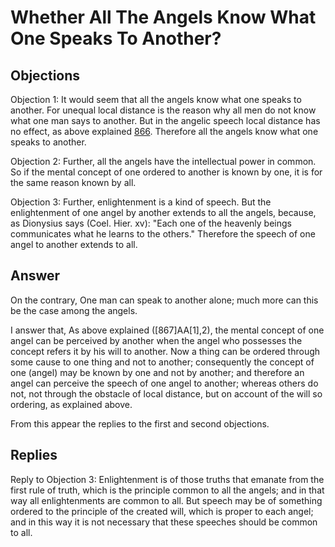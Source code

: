 # Whether All The Angels Know What One Speaks To Another?

## Objections

Objection 1: It would seem that all the angels know what one speaks to another. For unequal local distance is the reason why all men do not know what one man says to another. But in the angelic speech local distance has no effect, as above explained [866](A[4]). Therefore all the angels know what one speaks to another.

Objection 2: Further, all the angels have the intellectual power in common. So if the mental concept of one ordered to another is known by one, it is for the same reason known by all.

Objection 3: Further, enlightenment is a kind of speech. But the enlightenment of one angel by another extends to all the angels, because, as Dionysius says (Coel. Hier. xv): "Each one of the heavenly beings communicates what he learns to the others." Therefore the speech of one angel to another extends to all.

## Answer

On the contrary, One man can speak to another alone; much more can this be the case among the angels.

I answer that, As above explained ([867]AA[1],2), the mental concept of one angel can be perceived by another when the angel who possesses the concept refers it by his will to another. Now a thing can be ordered through some cause to one thing and not to another; consequently the concept of one (angel) may be known by one and not by another; and therefore an angel can perceive the speech of one angel to another; whereas others do not, not through the obstacle of local distance, but on account of the will so ordering, as explained above.

From this appear the replies to the first and second objections.

## Replies

Reply to Objection 3: Enlightenment is of those truths that emanate from the first rule of truth, which is the principle common to all the angels; and in that way all enlightenments are common to all. But speech may be of something ordered to the principle of the created will, which is proper to each angel; and in this way it is not necessary that these speeches should be common to all.